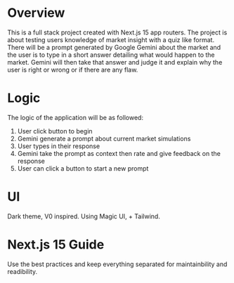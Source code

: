 # Overview

This is a full stack project created with Next.js 15 app routers. The project is about testing users knowledge of market insight with a quiz like format. There will be a prompt generated by Google Gemini about the market and the user is to type in a short answer detailing what would happen to the market. Gemini will then take that answer and judge it and explain why the user is right or wrong or if there are any flaw.

# Logic 

The logic of the application will be as followed:

1. User click button to begin
2. Gemini generate a prompt about current market simulations
3. User types in their response
4. Gemini take the prompt as context then rate and give feedback on the response
5. User can click a button to start a new prompt

# UI

Dark theme, V0 inspired. Using Magic UI, + Tailwind.

# Next.js 15 Guide

Use the best practices and keep everything separated for maintainbility and readibility.